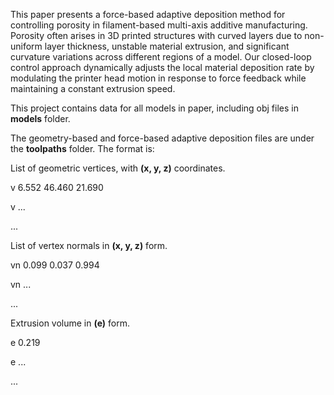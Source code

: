This paper presents a force-based adaptive deposition method for controlling porosity in filament-based multi-axis additive manufacturing. Porosity often arises in 3D printed structures with curved layers due to non-uniform layer thickness, unstable material extrusion, and significant curvature variations across different regions of a model. Our closed-loop control approach dynamically adjusts the local material deposition rate by modulating the printer head motion in response to force feedback while maintaining a constant extrusion speed.

This project contains data for all models in paper, including obj files in **models** folder.

The geometry-based and force-based adaptive deposition files are under the **toolpaths** folder. The format is:

List of geometric vertices, with **(x, y, z)** coordinates.

v 6.552 	46.460 	21.690

v ...

...

List of vertex normals in **(x, y, z)** form.

vn 0.099 	0.037 	0.994

vn ...

...

Extrusion volume in **(e)** form.

e 0.219

e ...

...

